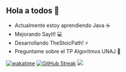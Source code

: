 ## Hola a todos 👋
  - Actualmente estoy aprendiendo Java :coffee: 
  - Mejorando SayIt! :computer:
  - Desarrollando TheStoicPath! ⚡
  - Preguntame sobre el TP Algoritmos UNAJ 💬
   
[![wakatime](https://wakatime.com/badge/user/2c637c62-33b6-466c-8ef4-ec0e42de03a2.svg)](https://wakatime.com/@2c637c62-33b6-466c-8ef4-ec0e42de03a2)
[![GitHub Streak](https://streak-stats.demolab.com/?user=LovisottoSantiago)](https://git.io/streak-stats)
<img src="https://github-readme-stats.vercel.app/api/top-langs/?username=LovisottoSantiago"/>

<!--
**LovisottoSantiago/LovisottoSantiago** is a ✨ _special_ ✨ repository because its `README.md` (this file) appears on your GitHub profile.

Here are some ideas to get you started:

- 🔭 I’m currently working on ...
- 🌱 I’m currently learning ...
- 👯 I’m looking to collaborate on ...
- 🤔 I’m looking for help with ...
- 💬 Ask me about ...
- 📫 How to reach me: ...
- 😄 Pronouns: ...
- ⚡ Fun fact: ...
-->
